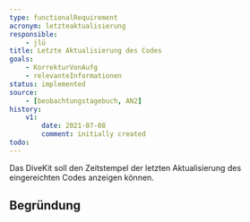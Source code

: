```yaml
---
type: functionalRequirement
acronym: letzteaktualisierung
responsible: 
    - jlü
title: Letzte Aktualisierung des Codes
goals: 
    - KorrekturVonAufg
    - relevanteInformationen
status: implemented
source:
    - [beobachtungstagebuch, AN2]
history:
    v1:
        date: 2021-07-08
        comment: initially created
todo: 
---
```



Das DiveKit soll den Zeitstempel der letzten Aktualisierung des eingereichten Codes anzeigen können.

## Begründung
